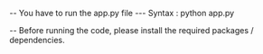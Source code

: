 -- You have to run the app.py file
 --- Syntax : python app.py

-- Before running the code, please install the required packages / dependencies.
